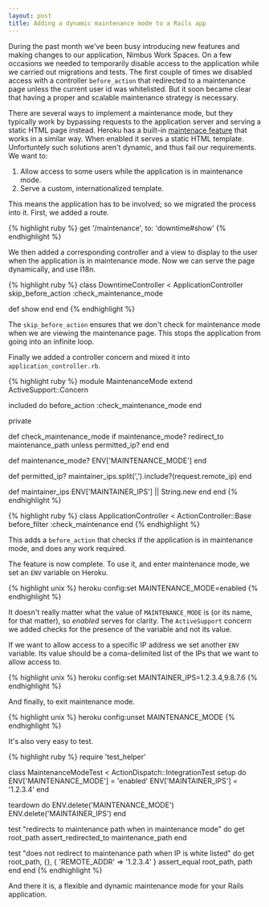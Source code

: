 ```yaml
---
layout: post
title: Adding a dynamic maintenance mode to a Rails app
---
```


During the past month we've been busy introducing new features and making changes to our application, Nimbus Work Spaces. On a few occasions we needed to temporarily disable access to the application while we carried out migrations and tests. The first couple of times we disabled access with a controller `before_action` that redirected to a maintenance page unless the current user id was whitelisted. But it soon became clear that having a proper and scalable maintenance strategy is necessary.

There are several ways to implement a maintenance mode, but they typically work by bypassing requests to the application server and serving a static HTML page instead. Heroku has a built-in [maintenace feature][1] that works in a similar way. When enabled it serves a static HTML template. Unfortuntely such solutions aren't dynamic, and thus fail our requirements. We want to:

1. Allow access to some users while the application is in maintenance mode.
2. Serve a custom, internationalized template.

This means the application has to be involved; so we migrated the process into it. First, we added a route.

{% highlight ruby %}
get '/maintenance', to: 'downtime#show'
{% endhighlight %}

We then added a corresponding controller and a view to display to the user when the application is in maintenance mode. Now we can serve the page dynamically, and use I18n.

{% highlight ruby %}
class DowntimeController < ApplicationController
  skip_before_action :check_maintenance_mode

  def show
  end
end
{% endhighlight %}

The `skip_before_action` ensures that we don't check for maintenance mode when we are viewing the maintenance page. This stops the application from going into an infinite loop.

Finally we added a controller concern and mixed it into `application_controller.rb`.

{% highlight ruby %}
module MaintenanceMode
  extend ActiveSupport::Concern

  included do
    before_action :check_maintenance_mode
  end

private

  def check_maintenance_mode
    if maintenance_mode?
      redirect_to maintenance_path unless permitted_ip?
    end
  end

  def maintenance_mode?
    ENV['MAINTENANCE_MODE']
  end

  def permitted_ip?
    maintainer_ips.split(',').include?(request.remote_ip)
  end

  def maintainer_ips
    ENV['MAINTAINER_IPS'] || String.new
  end
end
{% endhighlight %}

{% highlight ruby %}
class ApplicationController < ActionController::Base
  before_filter :check_maintenance
end
{% endhighlight %}

This adds a `before_action` that checks if the application is in maintenance mode, and does any work required.

The feature is now complete. To use it, and enter maintenance mode, we set an `ENV` variable on Heroku.

{% highlight unix %}
heroku config:set MAINTENANCE_MODE=enabled
{% endhighlight %}

It doesn't really matter what the value of `MAINTENANCE_MODE` is (or its name, for that matter), so *enabled* serves for clarity. The `ActiveSupport` concern we added checks for the presence of the variable and not its value.

If we want to allow access to a specific IP address we set another `ENV` variable. Its value should be a coma-delimited list of the IPs that we want to allow access to.

{% highlight unix %}
heroku config:set MAINTAINER_IPS=1.2.3.4,9.8.7.6
{% endhighlight %}

And finally, to exit maintenance mode.

{% highlight unix %}
heroku config:unset MAINTENANCE_MODE
{% endhighlight %}

It's also very easy to test.

{% highlight ruby %}
require 'test_helper'

class MaintenanceModeTest < ActionDispatch::IntegrationTest
  setup do
    ENV['MAINTENANCE_MODE'] = 'enabled'
    ENV['MAINTAINER_IPS'] = '1.2.3.4'
  end

  teardown do
    ENV.delete('MAINTENANCE_MODE')
    ENV.delete('MAINTAINER_IPS')
  end

  test "redirects to maintenance path when in maintenance mode" do
    get root_path
    assert_redirected_to maintenance_path
  end

  test "does not redirect to maintenance path when IP is white listed" do
    get root_path, {}, { 'REMOTE_ADDR' => '1.2.3.4' }
    assert_equal root_path, path
  end
end
{% endhighlight %}

And there it is, a flexible and dynamic maintenance mode for your Rails application.

[1]: https://devcenter.heroku.com/articles/maintenance-mode
